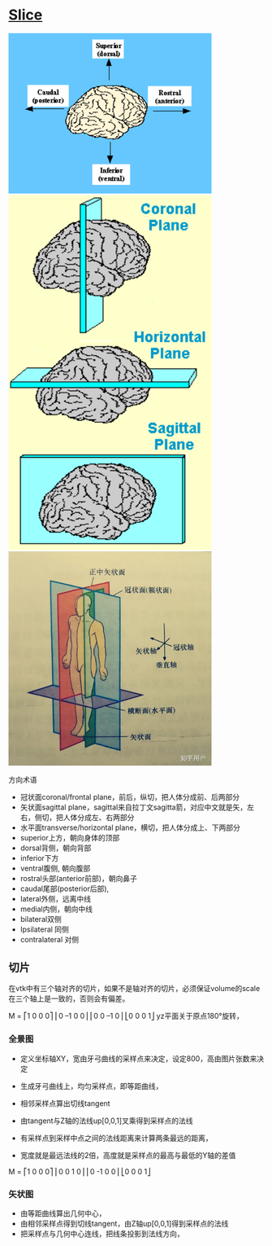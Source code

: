 # [Slice](https://faculty.washington.edu/chudler/slice.html)

<div class="d-flex flex-wrap w-100 m-auto">
<img class="m-auto" src="/dental/images/direct.gif" style="width:400px;" >
<img class="m-auto" src="/dental/images/slice.gif" style="width:400px;" >
<img class="m-auto" src="/dental/images/axial_sagittal.webp" style="width:400px;" >
</div>

方向术语
- 冠状面coronal/frontal plane，前后，纵切，把人体分成前、后两部分
- 矢状面sagittal plane，sagittal来自拉丁文sagitta箭，对应中文就是矢，左右，侧切，把人体分成左、右两部分
- 水平面transverse/horizontal plane，横切，把人体分成上、下两部分
- superior上方，朝向身体的顶部
- dorsal背侧，朝向背部
- inferior下方
- ventral腹侧, 朝向腹部
- rostral头部(anterior前部)，朝向鼻子
- caudal尾部(posterior后部),
- lateral外侧，远离中线
- medial内侧，朝向中线
- bilateral双侧
- lpsilateral 同侧
- contralateral 对侧

## 切片

在vtk中有三个轴对齐的切片，如果不是轴对齐的切片，必须保证volume的scale在三个轴上是一致的，否则会有偏差。

M = ⎡1  0  0  0⎤
    ⎢0 –1  0  0⎥
    ⎢0  0 –1  0⎥
    ⎣0  0  0  1⎦
yz平面关于原点180°旋转，


### 全景图

- 定义坐标轴XY，宽由牙弓曲线的采样点来决定，设定800，高由图片张数来决定

- 生成牙弓曲线上，均匀采样点，即等距曲线，
- 相邻采样点算出切线tangent
- 由tangent与Z轴的法线up[0,0,1]叉乘得到采样点的法线
- 有采样点到采样中点之间的法线距离来计算两条最远的距离，
- 宽度就是最远法线的2倍，高度就是采样点的最高与最低的Y轴的差值

M = ⎡1  0  0  0⎤
    ⎢0  0  1  0⎥
    ⎢0 -1  0  0⎥
    ⎣0  0  0  1⎦

### 矢状图
- 由等距曲线算出几何中心，
- 由相邻采样点得到切线tangent，由Z轴up[0,0,1]得到采样点的法线
- 把采样点与几何中心连线，把线条投影到法线方向，
